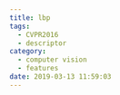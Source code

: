```yaml
---
title: lbp
tags:
  - CVPR2016
  - descriptor
category:
  - computer vision
  - features
date: 2019-03-13 11:59:03
---
```


